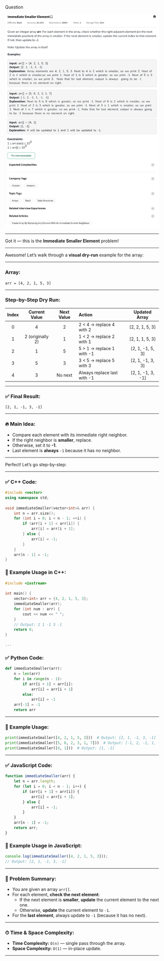 Question

![Question](Question.png)

---

Got it — this is the **Immediate Smaller Element** problem!

---

Awesome! Let’s walk through a **visual dry-run** example for the array:

---

### Array:
```
arr = [4, 2, 1, 5, 3]
```

---

### Step-by-Step Dry Run:

| Index | Current Value | Next Value | Action                      | Updated Array              |
|:-----:|:--------------:|:----------:|:----------------------------|:---------------------------:|
|   0   | 4              | 2          | 2 < 4 → replace 4 with 2     | [2, 2, 1, 5, 3]             |
|   1   | 2 (originally 2) | 1         | 1 < 2 → replace 2 with 1     | [2, 1, 1, 5, 3]             |
|   2   | 1              | 5          | 5 > 1 → replace 1 with -1    | [2, 1, -1, 5, 3]            |
|   3   | 5              | 3          | 3 < 5 → replace 5 with 3     | [2, 1, -1, 3, 3]            |
|   4   | 3              | No next    | Always replace last with -1  | [2, 1, -1, 3, -1]           |

---

### ✅ Final Result:
```
[2, 1, -1, 3, -1]
```

---

### 🔥 Main Idea:
- Compare each element with its immediate right neighbor.
- If the right neighbor is **smaller**, replace.
- Otherwise, set it to **-1**.
- Last element is **always** `-1` because it has no neighbor.

---

Perfect! Let’s go step-by-step:

---

### ✅ C++ Code:
```cpp
#include <vector>
using namespace std;

void immediateSmaller(vector<int>& arr) {
    int n = arr.size();
    for (int i = 0; i < n - 1; ++i) {
        if (arr[i + 1] < arr[i]) {
            arr[i] = arr[i + 1];
        } else {
            arr[i] = -1;
        }
    }
    arr[n - 1] = -1;
}
```

### 🧪 Example Usage in C++:
```cpp
#include <iostream>

int main() {
    vector<int> arr = {4, 2, 1, 5, 3};
    immediateSmaller(arr);
    for (int num : arr) {
        cout << num << " ";
    }
    // Output: 2 1 -1 3 -1
    return 0;
}

---

```
### ✅ Python Code:
```python
def immediateSmaller(arr):
    n = len(arr)
    for i in range(n - 1):
        if arr[i + 1] < arr[i]:
            arr[i] = arr[i + 1]
        else:
            arr[i] = -1
    arr[-1] = -1
    return arr
```

---

### 🧪 Example Usage:
```python
print(immediateSmaller([4, 2, 1, 5, 3]))  # Output: [2, 1, -1, 3, -1]
print(immediateSmaller([5, 6, 2, 3, 1, 7]))  # Output: [-1, 2, -1, 1, -1, -1]
print(immediateSmaller([4, 1]))  # Output: [1, -1]
```

---

### ✅ JavaScript Code:
```javascript
function immediateSmaller(arr) {
    let n = arr.length;
    for (let i = 0; i < n - 1; i++) {
        if (arr[i + 1] < arr[i]) {
            arr[i] = arr[i + 1];
        } else {
            arr[i] = -1;
        }
    }
    arr[n - 1] = -1;
    return arr;
}
```

### 🧪 Example Usage in JavaScript:
```javascript
console.log(immediateSmaller([4, 2, 1, 5, 3])); 
// Output: [2, 1, -1, 3, -1]
```

---

### 🧠 Problem Summary:
- You are given an array `arr[]`.
- For each element, **check the next element**:
  - If the next element is **smaller**, **update** the current element to the next one.
  - Otherwise, **update** the current element to `-1`.
- For the **last element**, always update to `-1` (because it has no next).

---

### ⏱ Time & Space Complexity:
- **Time Complexity:** `O(n)` — single pass through the array.
- **Space Complexity:** `O(1)` — in-place update.

---

